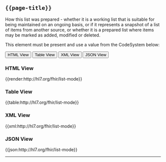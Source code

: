 ## <code>{{page-title}}</code>

	
How this list was prepared - whether it is a working list that is suitable for being maintained on an ongoing basis, or if it represents a snapshot of a list of items from another source, or whether it is a prepared list where items may be marked as added, modified or deleted.

This element must be present and use a value from the CodeSystem below:

<div class="tab">
 <button class="tablinks active" onclick="openTab(event, 'HTML View')">HTML View</button>
 <button class="tablinks" onclick="openTab(event, 'Table View')">Table View</button>
  <button class="tablinks" onclick="openTab(event, 'XML View')">XML View</button>
  <button class="tablinks" onclick="openTab(event, 'JSON View')">JSON View</button>
</div>

<div id="HTML View" class="tabcontent" style="display:block">
  <h3>HTML View</h3>
{{render:http://hl7.org/fhir/list-mode}}
</div>

<div id="Table View" class="tabcontent">
  <h3>Table View</h3>
{{table:http://hl7.org/fhir/list-mode}}
</div>

<div id="XML View" class="tabcontent">
  <h3>XML View</h3>
{{xml:http://hl7.org/fhir/list-mode}}
</div>

<div id="JSON View" class="tabcontent">
  <h3>JSON View</h3>
{{json:http://hl7.org/fhir/list-mode}}
</div>

---


